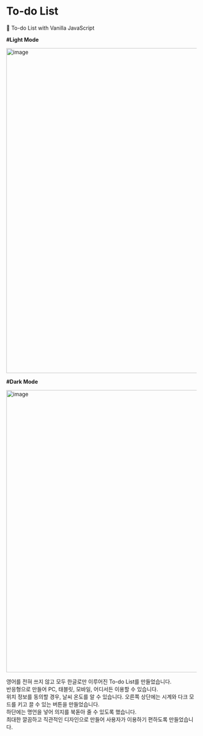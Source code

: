 # To-do List
📑 To-do List with Vanilla JavaScript
<br>

**#Light Mode**

<img width="859" alt="image" src="https://user-images.githubusercontent.com/108778921/190899640-83dc5e76-a9a7-40d3-aa90-8790bf854554.png">

<br>

**#Dark Mode**

<img width="746" alt="image" src="https://user-images.githubusercontent.com/108778921/190899928-a9e5ae08-6d22-4d46-9b0f-d8c7ba618d33.png">

영어를 전혀 쓰지 않고 모두 한글로만 이루어진 To-do List를 만들었습니다.<br>
반응형으로 만들어 PC, 태블릿, 모바일, 어디서든 이용할 수 있습니다.<br>
위치 정보를 동의할 경우, 날씨 온도를 알 수 있습니다. 오른쪽 상단에는 시계와 다크 모드를 키고 끌 수 있는 버튼을 만들었습니다.<br>
하단에는 명언을 넣어 의지를 북돋아 줄 수 있도록 했습니다.<br>
최대한 깔끔하고 직관적인 디자인으로 만들어 사용자가 이용하기 편하도록 만들었습니다.

